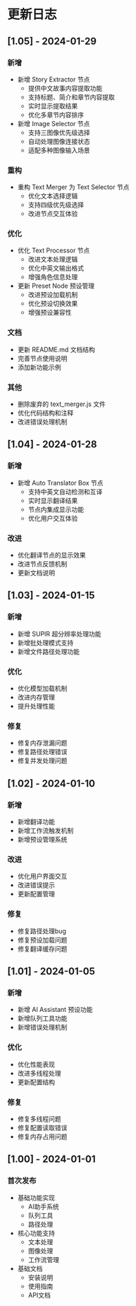 # 更新日志

## [1.05] - 2024-01-29
### 新增
- 新增 Story Extractor 节点
  - 提供中文故事内容提取功能
  - 支持标题、简介和章节内容提取
  - 实时显示提取结果
  - 优化多章节内容排序
- 新增 Image Selector 节点
  - 支持三图像优先级选择
  - 自动处理图像连接状态
  - 适配多种图像输入场景

### 重构
- 重构 Text Merger 为 Text Selector 节点
  - 优化文本选择逻辑
  - 支持四级优先级选择
  - 改进节点交互体验

### 优化
- 优化 Text Processor 节点
  - 改进文本处理逻辑
  - 优化中英文输出格式
  - 增强角色信息处理
- 更新 Preset Node 预设管理
  - 改进预设加载机制
  - 优化预设切换效果
  - 增强预设兼容性

### 文档
- 更新 README.md 文档结构
- 完善节点使用说明
- 添加新功能示例

### 其他
- 删除废弃的 text_merger.js 文件
- 优化代码结构和注释
- 改进错误处理机制

## [1.04] - 2024-01-28
### 新增
- 新增 Auto Translator Box 节点
  - 支持中英文自动检测和互译
  - 实时显示翻译结果
  - 节点内集成显示功能
  - 优化用户交互体验

### 改进
- 优化翻译节点的显示效果
- 改进节点反馈机制
- 更新文档说明

## [1.03] - 2024-01-15
### 新增
- 新增 SUPIR 超分辨率处理功能
- 新增批处理模式支持
- 新增文件路径处理功能

### 优化
- 优化模型加载机制
- 改进内存管理
- 提升处理性能

### 修复
- 修复内存泄漏问题
- 修复路径处理错误
- 修复并发处理问题

## [1.02] - 2024-01-10
### 新增
- 新增翻译功能
- 新增工作流触发机制
- 新增预设管理系统

### 改进
- 优化用户界面交互
- 改进错误提示
- 更新配置管理

### 修复
- 修复路径处理bug
- 修复预设加载问题
- 修复翻译缓存问题

## [1.01] - 2024-01-05
### 新增
- 新增 AI Assistant 预设功能
- 新增队列工具功能
- 新增错误处理机制

### 优化
- 优化性能表现
- 改进多线程处理
- 更新配置结构

### 修复
- 修复多线程问题
- 修复配置读取错误
- 修复内存占用问题

## [1.00] - 2024-01-01
### 首次发布
- 基础功能实现
  - AI助手系统
  - 队列工具
  - 路径处理
- 核心功能支持
  - 文本处理
  - 图像处理
  - 工作流管理
- 基础文档
  - 安装说明
  - 使用指南
  - API文档 